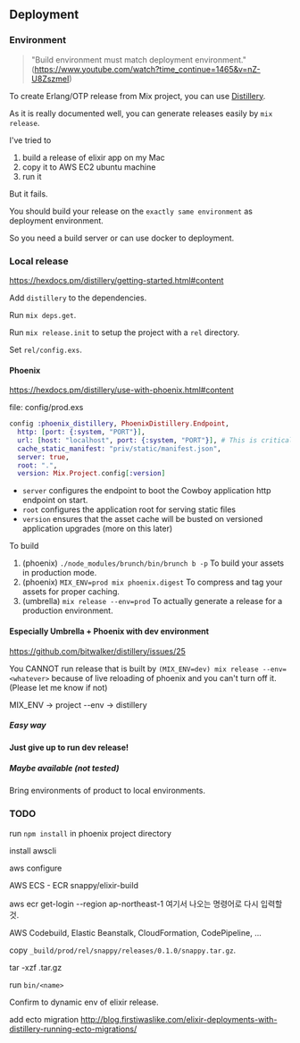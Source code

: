## Deployment


### Environment

>"Build environment must match deployment environment."  
>(https://www.youtube.com/watch?time_continue=1465&v=nZ-U8ZszmeI)

To create Erlang/OTP release from Mix project, you can use [Distillery](https://github.com/bitwalker/distillery).

As it is really documented well, you can generate releases easily by `mix release`.

I've tried to

1. build a release of elixir app on my Mac
2. copy it to AWS EC2 ubuntu machine
3. run it

But it fails.

You should build your release on the `exactly same environment` as deployment environment.

So you need a build server or can use docker to deployment.


### Local release

https://hexdocs.pm/distillery/getting-started.html#content

Add `distillery` to the dependencies.

Run `mix deps.get`.

Run `mix release.init` to setup the project with a `rel` directory.

Set `rel/config.exs`.

#### Phoenix

https://hexdocs.pm/distillery/use-with-phoenix.html#content

file: config/prod.exs
```elixir
config :phoenix_distillery, PhoenixDistillery.Endpoint,
  http: [port: {:system, "PORT"}],
  url: [host: "localhost", port: {:system, "PORT"}], # This is critical for ensuring web-sockets properly authorize.
  cache_static_manifest: "priv/static/manifest.json",
  server: true,
  root: ".",
  version: Mix.Project.config[:version]
```

* `server` configures the endpoint to boot the Cowboy application http endpoint on start.
* `root` configures the application root for serving static files
* `version` ensures that the asset cache will be busted on versioned application upgrades (more on this later)

To build

1. (phoenix) `./node_modules/brunch/bin/brunch b -p` To build your assets in production mode.
2. (phoenix) `MIX_ENV=prod mix phoenix.digest` To compress and tag your assets for proper caching.
3. (umbrella) `mix release --env=prod` To actually generate a release for a production environment.

#### Especially Umbrella + Phoenix with dev environment

https://github.com/bitwalker/distillery/issues/25

You CANNOT run release that is built by `(MIX_ENV=dev) mix release --env=<whatever>` because of live reloading of phoenix and you can't turn off it. (Please let me know if not)

MIX_ENV -> project
--env -> distillery

##### Easy way

**Just give up to run dev release!**

##### Maybe available (not tested)

Bring environments of product to local environments.


### TODO

run `npm install` in phoenix project directory

install awscli

aws configure

AWS ECS - ECR snappy/elixir-build

aws ecr get-login --region ap-northeast-1
여기서 나오는 명령어로 다시 입력할것.

AWS Codebuild, Elastic Beanstalk, CloudFormation, CodePipeline, ...

copy `_build/prod/rel/snappy/releases/0.1.0/snappy.tar.gz`.

tar -xzf <name>.tar.gz

run `bin/<name>`

Confirm to dynamic env of elixir release.

add ecto migration
http://blog.firstiwaslike.com/elixir-deployments-with-distillery-running-ecto-migrations/


